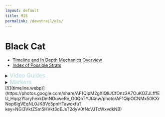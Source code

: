 ```yaml
---
layout: default
title: M1S
permalink: /dawntrail/m1s/
---
```

# Black Cat

- [Timeline and In Depth Mechanics Overview](indepth)
- [Index of Possible Strats](strats)

<details><summary><font size="4" color="LightBlue">Video Guides</font></summary>
  <details><summary>Hope</summary>
  {% include youtube.html id="YDnc9FQpIXo" %}
  </details>
  <details><summary>Joonbob</summary>
  {% include youtube.html id="0Vb3TCqz4F8" %}
  </details>
  <details><summary>Hector</summary>
  {% include youtube.html id="9UB5x8JzAiQ" %}
  </details>
  <details><summary>MTQ</summary>
  {% include youtube.html id="b__UxRaUxb8" %}
  </details>
</details>
<details markdown=block>
  <summary><font size="4" color="LightBlue">Markers</font></summary>
  ```json
  {"Name":"M1S","MapID":986,
  "A":{"X":100.0,"Y":0.0,"Z":90.0,"ID":0,"Active":true},
  "B":{"X":110.0,"Y":0.0,"Z":100.0,"ID":1,"Active":true},
  "C":{"X":100.0,"Y":0.0,"Z":110.0,"ID":2,"Active":true},
  "D":{"X":90.0,"Y":0.0,"Z":100.0,"ID":3,"Active":true},
  "One":{"X":110.0,"Y":0.0,"Z":95.0,"ID":4,"Active":true},
  "Two":{"X":110.0,"Y":0.0,"Z":105.0,"ID":5,"Active":true},
  "Three":{"X":90.0,"Y":0.0,"Z":105.0,"ID":6,"Active":true},
  "Four":{"X":90.0,"Y":0.0,"Z":95.0,"ID":7,"Active":true}}
  ```
</details>
[![](timeline.webp)](https://photos.google.com/share/AF1QipM2gXlQlIJCfOnz3A7OuKOZJLfffEU_HqqzYlaryhexkDmNDuweRe_O0QoTYJt4nw/photo/AF1QipOCNMx50KXrNop6lgVEqNL0JK8Vc5pnHTawoxfu?key=NGl3VktZSm5HVkt3dEJsT2dyV0tNcVJTcWxvdkNB)
